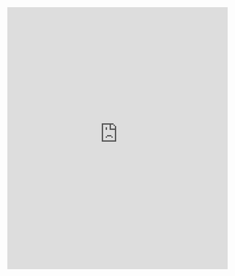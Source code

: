 <iframe src="https://rattle-syringa-129.notion.site/ebd/2193e043159d8014b424cd5a359ce775" width="100%" height="600" frameborder="0" allowfullscreen />





> 📄 [View Better Formatted Notes on Notion](https://your-notion-link-here)


---

# 📚 Notes Book

This repository contains my learning notes from topics across AI, DevOps, Cloud, Cybersecurity, Python, Linux, Networking, and more.

Each `.md` file here is a standalone topic, and many of them include visual diagrams and screenshots. For the cleanest experience, use the Notion version above — GitHub Pages is simple and limited in style.

## 🗂 Topics Included

- [AI Notes](ai.md)
- [Cloud & SysOps](cloud-sysops.md)
- [Concepts](concepts.md)
- [DevOps](devops.md)
- [Linux](linux.md)
- [Networking](networking.md)
- [Offensive Security](offensive.md)
- [Python](python.md)
- [Tools Resources](tools-resources.md)
- [Tools (2023–2024)](tools-2023-2024.md)

## 🖼 Images

All referenced images are inside the `images/` folder. If you're browsing this repo directly, they might not render properly. Use the Notion version for correct image placement.

---

## 🔧 About This Repo

This is a personal knowledge base built over the course of my diploma and hands-on experience. It serves as both:
- A reference for revision
- A resource for others getting into similar domains

I’ve cleaned up filenames and grouped images, but GitHub Markdown has limitations. Feel free to fork, star, or explore!

---

✍️ Maintained by [Salman Qurayshi](https://github.com/Salman-Qurayshi)
